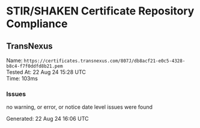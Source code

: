 # STIR/SHAKEN Certificate Repository Compliance

## TransNexus

Name: `https://certificates.transnexus.com/807J/db8acf21-e0c5-4328-b8c4-f7f0ddfd8b21.pem`\
Tested At: 22 Aug 24 15:28 UTC\
Time: 103ms

### Issues

no warning, or error, or notice date level issues were found

Generated: 22 Aug 24 16:06 UTC